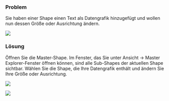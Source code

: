 

### Problem

Sie haben einer Shape einen Text als Datengrafik hinzugefügt und wollen
nun dessen Größe oder Ausrichtung ändern.

![](//images.ctfassets.net/utx1h0gfm1om/6jmXU1wXJYUCQ4Em8Y6csu/fd307fcf3a300ed2717e961401683f88/1018820.png)

### Lösung

Öffnen Sie die Master-Shape. Im Fenster, das Sie unter Ansicht -&gt;
Master Explorer-Fenster öffnen können, sind alle Sub-Shapes der
aktuellen Shape sichtbar. Wählen Sie die Shape, die Ihre Datengrafik
enthält und ändern Sie Ihre Größe oder Ausrichtung.

![](//images.ctfassets.net/utx1h0gfm1om/57rUbpghDGw8Mm2ewUSiKo/ec99ea36ceb08dbf14a127338be3b501/1018803.png)

![](//images.ctfassets.net/utx1h0gfm1om/4D2EWGmep2KaOmSmcEmcIy/ec7268f048b89c8b2fdc33a360bdfb5c/1018816.png)

